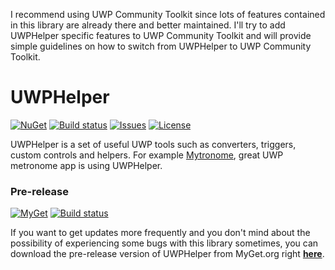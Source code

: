 I recommend using UWP Community Toolkit since lots of features contained in this library are already there and better maintained. I'll try to add UWPHelper specific features to UWP Community Toolkit and will provide simple guidelines on how to switch from UWPHelper to UWP Community Toolkit.

# UWPHelper
[![NuGet](https://img.shields.io/nuget/v/UWPHelper.svg)](https://www.nuget.org/packages/UWPHelper/)
[![Build status](https://ci.appveyor.com/api/projects/status/idk6s1k2atafjqly/branch/master?svg=true)](https://ci.appveyor.com/project/bramborman/uwphelper/branch/master)
[![Issues](https://img.shields.io/github/issues/bramborman/UWPHelper.svg)](https://github.com/bramborman/UWPHelper/issues)
[![License](https://img.shields.io/badge/license-MIT-blue.svg)](https://github.com/bramborman/UWPHelper/blob/master/LICENSE.md)

UWPHelper is a set of useful UWP tools such as converters, triggers, custom controls and helpers. For example [Mytronome][1], great UWP metronome app is using UWPHelper.

[1]: https://www.microsoft.com/store/apps/9nblggh4r69s

### Pre-release
[![MyGet](https://img.shields.io/myget/bramborman/vpre/UWPHelper.svg)][MyGet]
[![Build status](https://ci.appveyor.com/api/projects/status/idk6s1k2atafjqly/branch/dev?svg=true)](https://ci.appveyor.com/project/bramborman/uwphelper/branch/dev)

If you want to get updates more frequently and you don't mind about the possibility of experiencing some bugs with this library sometimes, you can download the pre-release version of UWPHelper from MyGet.org right [**here**][MyGet].

[MyGet]: https://www.myget.org/feed/bramborman/package/nuget/UWPHelper
